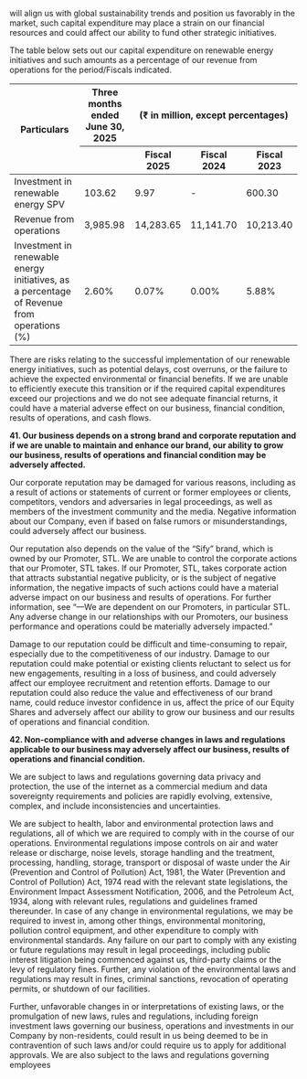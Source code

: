 will align us with global sustainability trends and position us favorably in the market, such capital expenditure
may place a strain on our financial resources and could affect our ability to fund other strategic initiatives.

The table below sets out our capital expenditure on renewable energy initiatives and such amounts as a percentage of our revenue from operations for the period/Fiscals indicated.

<table><thead><tr><th rowspan="2">Particulars</th><th>Three months<br>ended June 30,<br>2025</th><th colspan="3">(₹ in million, except percentages)</th></tr><tr><th></th><th>Fiscal 2025</th><th>Fiscal 2024</th><th>Fiscal 2023</th></tr></thead><tbody><tr><td>Investment in renewable energy SPV</td><td>103.62</td><td>9.97</td><td>-</td><td>600.30</td></tr><tr><td>Revenue from operations</td><td>3,985.98</td><td>14,283.65</td><td>11,141.70</td><td>10,213.40</td></tr><tr><td>Investment in renewable energy initiatives, as a percentage of Revenue from operations (%)</td><td>2.60%</td><td>0.07%</td><td>0.00%</td><td>5.88%</td></tr></tbody></table>

There are risks relating to the successful implementation of our renewable energy initiatives, such as potential delays, cost overruns, or the failure to achieve the expected environmental or financial benefits. If we are unable to efficiently execute this transition or if the required capital expenditures exceed our projections and we do not see adequate financial returns, it could have a material adverse effect on our business, financial condition, results of operations, and cash flows.

**41. Our business depends on a strong brand and corporate reputation and if we are unable to maintain and enhance our brand, our ability to grow our business, results of operations and financial condition may be adversely affected.**

Our corporate reputation may be damaged for various reasons, including as a result of actions or statements of current or former employees or clients, competitors, vendors and adversaries in legal proceedings, as well as members of the investment community and the media. Negative information about our Company, even if based on false rumors or misunderstandings, could adversely affect our business.

Our reputation also depends on the value of the “Sify” brand, which is owned by our Promoter, STL. We are unable to control the corporate actions that our Promoter, STL takes. If our Promoter, STL, takes corporate action that attracts substantial negative publicity, or is the subject of negative information, the negative impacts of such actions could have a material adverse impact on our business and results of operations. For further information, see “—We are dependent on our Promoters, in particular STL. Any adverse change in our relationships with our Promoters, our business performance and operations could be materially adversely impacted.”

Damage to our reputation could be difficult and time-consuming to repair, especially due to the competitiveness of our industry. Damage to our reputation could make potential or existing clients reluctant to select us for new engagements, resulting in a loss of business, and could adversely affect our employee recruitment and retention efforts. Damage to our reputation could also reduce the value and effectiveness of our brand name, could reduce investor confidence in us, affect the price of our Equity Shares and adversely affect our ability to grow our business and our results of operations and financial condition.

**42. Non-compliance with and adverse changes in laws and regulations applicable to our business may adversely affect our business, results of operations and financial condition.**

We are subject to laws and regulations governing data privacy and protection, the use of the internet as a commercial medium and data sovereignty requirements and policies are rapidly evolving, extensive, complex, and include inconsistencies and uncertainties.

We are subject to health, labor and environmental protection laws and regulations, all of which we are required to comply with in the course of our operations. Environmental regulations impose controls on air and water release or discharge, noise levels, storage handling and the treatment, processing, handling, storage, transport or disposal of waste under the Air (Prevention and Control of Pollution) Act, 1981, the Water (Prevention and Control of Pollution) Act, 1974 read with the relevant state legislations, the Environment Impact Assessment Notification, 2006, and the Petroleum Act, 1934, along with relevant rules, regulations and guidelines framed thereunder. In case of any change in environmental regulations, we may be required to invest in, among other things, environmental monitoring, pollution control equipment, and other expenditure to comply with environmental standards. Any failure on our part to comply with any existing or future regulations may result in legal proceedings, including public interest litigation being commenced against us, third-party claims or the levy of regulatory fines. Further, any violation of the environmental laws and regulations may result in fines, criminal sanctions, revocation of operating permits, or shutdown of our facilities.

Further, unfavorable changes in or interpretations of existing laws, or the promulgation of new laws, rules and regulations, including foreign investment laws governing our business, operations and investments in our Company by non-residents, could result in us being deemed to be in contravention of such laws and/or could require us to apply for additional approvals. We are also subject to the laws and regulations governing employees